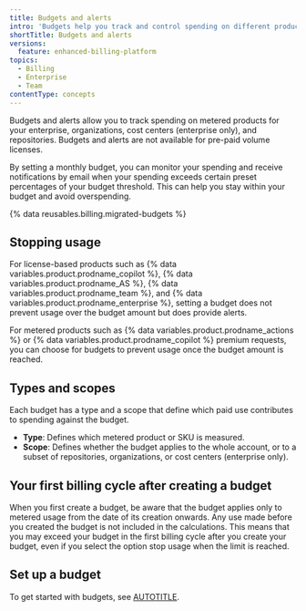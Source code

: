 ```yaml
---
title: Budgets and alerts
intro: 'Budgets help you track and control spending on different products.'
shortTitle: Budgets and alerts
versions:
  feature: enhanced-billing-platform
topics:
  - Billing
  - Enterprise
  - Team
contentType: concepts
---
```


Budgets and alerts allow you to track spending on metered products for your enterprise, organizations, cost centers (enterprise only), and repositories. Budgets and alerts are not available for pre-paid volume licenses.

By setting a monthly budget, you can monitor your spending and receive notifications by email when your spending exceeds certain preset percentages of your budget threshold. This can help you stay within your budget and avoid overspending.

{% data reusables.billing.migrated-budgets %}

## Stopping usage

For license-based products such as {% data variables.product.prodname_copilot %}, {% data variables.product.prodname_AS %}, {% data variables.product.prodname_team %}, and {% data variables.product.prodname_enterprise %}, setting a budget does not prevent usage over the budget amount but does provide alerts.

For metered products such as {% data variables.product.prodname_actions %} or {% data variables.product.prodname_copilot %} premium requests, you can choose for budgets to prevent usage once the budget amount is reached.

## Types and scopes

Each budget has a type and a scope that define which paid use contributes to spending against the budget.

* **Type**: Defines which metered product or SKU is measured.
* **Scope**: Defines whether the budget applies to the whole account, or to a subset of repositories, organizations, or cost centers (enterprise only).

## Your first billing cycle after creating a budget

When you first create a budget, be aware that the budget applies only to metered usage from the date of its creation onwards. Any use made before you created the budget is not included in the calculations. This means that you may exceed your budget in the first billing cycle after you create your budget, even if you select the option stop usage when the limit is reached.

## Set up a budget

To get started with budgets, see [AUTOTITLE](/billing/tutorials/set-up-budgets).
